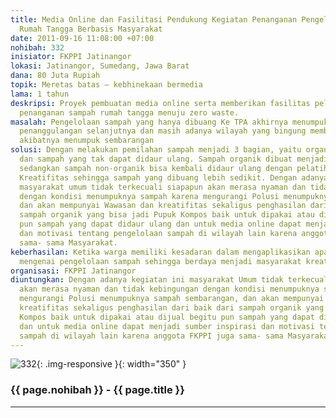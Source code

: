 ```yaml
---
title: Media Online dan Fasilitasi Pendukung Kegiatan Penanganan Pengelolaan Sampah
  Rumah Tangga Berbasis Masyarakat
date: 2011-09-16 11:08:00 +07:00
nohibah: 332
inisiator: FKPPI Jatinangor
lokasi: Jatinangor, Sumedang, Jawa Barat
dana: 80 Juta Rupiah
topik: Meretas batas – kebhinekaan bermedia
lama: 1 tahun
deskripsi: Proyek pembuatan media online serta memberikan fasilitas pelatihan mengenai
  penanganan sampah rumah tangga menuju zero waste.
masalah: Pengelolaan sampah yang hanya dibuang Ke TPA akhirnya menumpuk di TPA tanpa
  penanggulangan selanjutnya dan masih adanya wilayah yang bingung membuang Sampah
  akibatnya menumpuk sembarangan
solusi: Dengan melakukan pemilahan sampah menjadi 3 bagian, yaitu organik, non-organik,
  dan sampah yang tak dapat didaur ulang. Sampah organik dibuat menjadi pupuk kompos,
  sedangkan sampah non-organik bisa kembali didaur ulang dengan pelatihan-pelatihan
  Kreatifitas sehingga sampah yang dibuang lebih sedikit. Dengan adanya kegiatan ini
  masyarakat umum tidak terkecuali siapapun akan merasa nyaman dan tidak kebingungan
  dengan kondisi menumpuknya sampah karena mengurangi Polusi menumpuknya sampah sembarangan,
  dan akan mempunyai Wawasan dan kreatifitas sekaligus penghasilan dari baik dari
  sampah organik yang bisa jadi Pupuk Kompos baik untuk dipakai atau dijual begitu
  pun sampah yang dapat didaur ulang dan untuk media online dapat menjadi sumber inspirasi
  dan motivasi tentang pengelolaan sampah di wilayah lain karena anggota FKPPI juga
  sama- sama Masyarakat.
keberhasilan: Ketika warga memiliki kesadaran dalam mengaplikasikan apa yang diarahkan
  mengenai pengelolaan sampah sehingga berdaya menjadi masyarakat kreatif dan inovatif
organisasi: FKPPI Jatinangor
diuntungkan: Dengan adanya kegiatan ini masyarakat Umum tidak terkecuali siapapun
  akan merasa nyaman dan tidak kebingungan dengan kondisi menumpuknya sampah karena
  mengurangi Polusi menumpuknya sampah sembarangan, dan akan mempunyai Wawasan dan
  kreatifitas sekaligus penghasilan dari baik dari sampah organik yang bisa jadi Pupuk
  Kompos baik untuk dipakai atau dijual begitu pun sampah yang dapat didaur ulang
  dan untuk media online dapat menjadi sumber inspirasi dan motivasi tentang pengelolaan
  sampah di wilayah lain karena anggota FKPPI juga sama- sama Masyarakat.
---
```


![332](/static/img/hibahcmb/332.png){: .img-responsive }{: width="350" }

### {{ page.nohibah }} - {{ page.title }}

---
